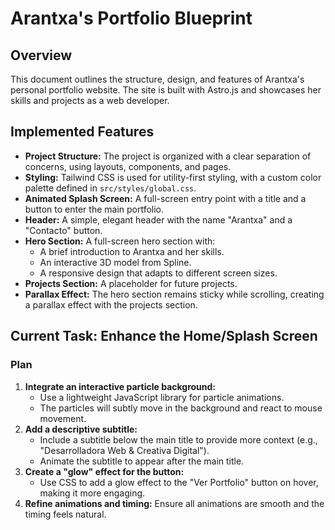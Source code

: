 # Arantxa's Portfolio Blueprint

## Overview

This document outlines the structure, design, and features of Arantxa's personal portfolio website. The site is built with Astro.js and showcases her skills and projects as a web developer.

## Implemented Features

*   **Project Structure:** The project is organized with a clear separation of concerns, using layouts, components, and pages.
*   **Styling:** Tailwind CSS is used for utility-first styling, with a custom color palette defined in `src/styles/global.css`.
*   **Animated Splash Screen:** A full-screen entry point with a title and a button to enter the main portfolio.
*   **Header:** A simple, elegant header with the name "Arantxa" and a "Contacto" button.
*   **Hero Section:** A full-screen hero section with:
    *   A brief introduction to Arantxa and her skills.
    *   An interactive 3D model from Spline.
    *   A responsive design that adapts to different screen sizes.
*   **Projects Section:** A placeholder for future projects.
*   **Parallax Effect:** The hero section remains sticky while scrolling, creating a parallax effect with the projects section.

## Current Task: Enhance the Home/Splash Screen

### Plan

1.  **Integrate an interactive particle background:**
    *   Use a lightweight JavaScript library for particle animations.
    *   The particles will subtly move in the background and react to mouse movement.
2.  **Add a descriptive subtitle:**
    *   Include a subtitle below the main title to provide more context (e.g., "Desarrolladora Web & Creativa Digital").
    *   Animate the subtitle to appear after the main title.
3.  **Create a "glow" effect for the button:**
    *   Use CSS to add a glow effect to the "Ver Portfolio" button on hover, making it more engaging.
4.  **Refine animations and timing:** Ensure all animations are smooth and the timing feels natural.
